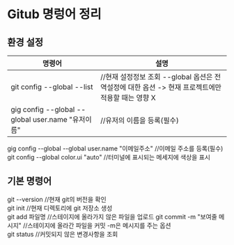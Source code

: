 # Gitub 명렁어 정리

## 환경 설정  
| 명령어 | 설명 |
|---------------|---------------|
|git config --global --list |//현재 설정정보 조회 --global 옵션은 전역설정에 대한 옵션 -> 현재 프로젝트에만 적용할 때는 영향 X|  
|gig config --global --global user.name "유저이름" |//유저의 이름을 등록(필수)  |
gig config --global --global user.name "이메일주소" //이메일 주소를 등록(필수)
git config --global color.ui "auto" //터미널에 표시되는 메세지에 색상을 표시


## 기본 명령어  
git --version //현재 git의 버전을 확인  
git init //현재 디렉토리에 git 저장소 생성  
git add 파일명 //스테이지에 올라가지 않은 파일을 업로드
git commit -m "보여줄 메시지" //스테이지에 올라간 파일을 커밋 -m은 메시지를 주는 옵션  
git status //커밋되지 않은 변경사항을 조회  
